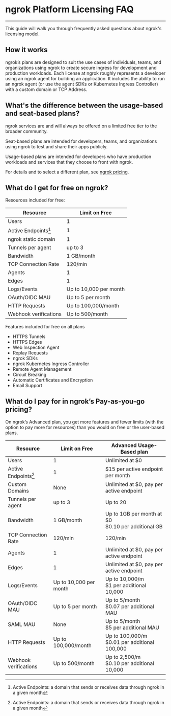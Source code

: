 # ngrok Platform Licensing FAQ

---

This guide will walk you through frequently asked questions about ngrok's licensing model.

## How it works

ngrok’s plans are designed to suit the use cases of individuals, teams, and organizations using ngrok to create secure ingress for development and production workloads. Each license at ngrok roughly represents a developer using an ngrok agent for building an application. It includes the ability to run an ngrok agent (or use the agent SDKs or Kubernetes Ingress Controller) with a custom domain or TCP Address.

## What's the difference between the usage-based and seat-based plans?

ngrok services are and will always be offered on a limited free tier to the broader community.

Seat-based plans are intended for developers, teams, and organizations using ngrok to test and share their apps publicly.

Usage-based plans are intended for developers who have production workloads and services that they choose to front with ngrok.

For details and to select a different plan, see [ngrok pricing](https://https://ngrok.com/pricing?ref=docs).

## What do I get for free on ngrok?

Resources included for free:

| Resource              | Limit on Free          |
| --------------------- | ---------------------- |
| Users                 | 1                      |
| Active Endpoints[^1]  | 1                      |
| ngrok static domain   | 1                      |
| Tunnels per agent     | up to 3                |
| Bandwidth             | 1 GB/month             |
| TCP Connection Rate   | 120/min                |
| Agents                | 1                      |
| Edges                 | 1                      |
| Logs/Events           | Up to 10,000 per month |
| OAuth/OIDC MAU        | Up to 5 per month      |
| HTTP Requests         | Up to 100,000/month    |
| Webhook verifications | Up to 500/month        |

Features included for free on all plans

- HTTPS Tunnels
- HTTPS Edges
- Web Inspection Agent
- Replay Requests
- ngrok SDKs
- ngrok Kubernetes Ingress Controller
- Remote Agent Management
- Circuit Breaking
- Automatic Certificates and Encryption
- Email Support

## What do I pay for in ngrok’s Pay-as-you-go pricing?

On ngrok’s Advanced plan, you get more features and fewer limits (with the option to pay more for resources) than you would on free or the user-based plans.

| Resource                                                | Limit on Free          | Advanced Usage-Based plan                                  |
| ------------------------------------------------------- | ---------------------- | ---------------------------------------------------------- |
| Users                                                   | 1                      | Unlimited at $0                                            |
| Active Endpoints[^1]                                    | 1                      | $15 per active endpoint per month                          |
| Custom Domains                                          | None                   | Unlimited at $0, pay per active endpoint                   |
| Tunnels per agent                                       | up to 3                | Up to 20                                                   |
| Bandwidth                                               | 1 GB/month             | Up to 1GB per month at $0<br /> $0.10 per additional GB    |
| TCP Connection Rate                                     | 120/min                | 120/min                                                    |
| Agents                                                  | 1                      | Unlimited at $0, pay per active endpoint                   |
| Edges                                                   | 1                      | Unlimited at $0, pay per active endpoint                   |
| Logs/Events                                             | Up to 10,000 per month | Up to 10,000/m <br /> $1 per additional 10,000             |
| OAuth/OIDC MAU                                          | Up to 5 per month      | Up to 5/month  <br /> $0.07 per additional MAU             |
| SAML MAU                                                | None                   | Up to 5/month   <br /> $5 per additional MAU               |
| HTTP Requests                                           | Up to 100,000/month    | Up to 100,000/m <br /> $0.01 per additional 100,000        |
| Webhook verifications                                   | Up to 500/month        | Up to 2,500/m <br /> $0.10 per additional 10,000           |

[^1]: Active Endpoints: a domain that sends or receives data through ngrok in a given month

